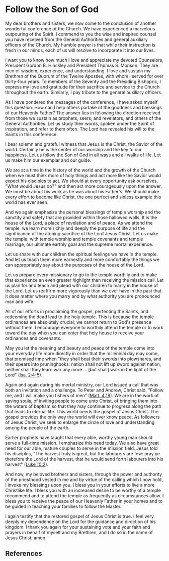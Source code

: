 # Follow the Son of God

My dear brothers and sisters, we now come to the conclusion of another
wonderful conference of the Church. We have experienced a marvelous outpouring
of the Spirit. I commend to you the wise and inspired counsel you have
received from the General Authorities and general auxiliary officers of the
Church. My humble prayer is that while their instruction is fresh in our
minds, each of us will resolve to incorporate it into our lives.

I want you to know how much I love and appreciate my devoted Counselors,
President Gordon B. Hinckley and President Thomas S. Monson. They are men of
wisdom, experience, and understanding. I love and sustain my Brethren of the
Quorum of the Twelve Apostles, with whom I served for over thirty-four years.
To members of the Seventy and the Presiding Bishopric, I express my love and
gratitude for their sacrifice and service to the Church throughout the earth.
Similarly, I pay tribute to the general auxiliary officers.

As I have pondered the messages of the conference, I have asked myself this
question: How can I help others partake of the goodness and blessings of our
Heavenly Father? The answer lies in following the direction received from
those we sustain as prophets, seers, and revelators, and others of the General
Authorities. Let us study their words, spoken under the Spirit of inspiration,
and refer to them often. The Lord has revealed his will to the Saints in this
conference.

I bear solemn and grateful witness that Jesus is the Christ, the Savior of the
world. Certainly he is the center of our worship and the key to our happiness.
Let us follow the Son of God in all ways and all walks of life. Let us make
him our exemplar and our guide.

We are at a time in the history of the world and the growth of the Church when
we must think more of holy things and act more like the Savior would expect
his disciples to act. We should at every opportunity ask ourselves, "What
would Jesus do?" and then act more courageously upon the answer. We must be
about his work as he was about his Father's. We should make every effort to
become like Christ, the one perfect and sinless example this world has ever
seen.

And we again emphasize the personal blessings of temple worship and the
sanctity and safety that are provided within those hallowed walls. It is the
house of the Lord, a place of revelation and of peace. As we attend the
temple, we learn more richly and deeply the purpose of life and the
significance of the atoning sacrifice of the Lord Jesus Christ. Let us make
the temple, with temple worship and temple covenants and temple marriage, our
ultimate earthly goal and the supreme mortal experience.

Let us share with our children the spiritual feelings we have in the temple.
And let us teach them more earnestly and more comfortably the things we can
appropriately say about the purposes of the house of the Lord.

Let us prepare every missionary to go to the temple worthily and to make that
experience an even greater highlight than receiving the mission call. Let us
plan for and teach and plead with our children to marry in the house of the
Lord. Let us reaffirm more vigorously than we ever have in the past that it
does matter where you marry and by what authority you are pronounced man and
wife.

All of our efforts in proclaiming the gospel, perfecting the Saints, and
redeeming the dead lead to the holy temple. This is because the temple
ordinances are absolutely crucial; we cannot return to God's presence without
them. I encourage everyone to worthily attend the temple or to work toward the
day when you can enter that holy house to receive your ordinances and
covenants.

May you let the meaning and beauty and peace of the temple come into your
everyday life more directly in order that the millennial day may come, that
promised time when "they shall beat their swords into plowshares, and their
spears into pruninghooks: nation shall not lift up sword against nation,
neither shall they learn war any more ... [but shall] walk in the light of the
Lord" ([Isa. 2:4-5](/scriptures/ot/isa/2.4-5?lang=eng#3)).

Again and again during his mortal ministry, our Lord issued a call that was
both an invitation and a challenge. To Peter and Andrew, Christ said, "Follow
me, and I will make you fishers of men" ([Matt.
4:19](/scriptures/nt/matt/4.19?lang=eng#18)). We are in the work of saving
souls, of inviting people to come unto Christ, of bringing them into the
waters of baptism so that they may continue to progress along the path that
leads to eternal life. This world needs the gospel of Jesus Christ. The gospel
provides the only way the world will ever know peace. As followers of Jesus
Christ, we seek to enlarge the circle of love and understanding among the
people of the earth.

Earlier prophets have taught that every able, worthy young man should serve a
full-time mission. I emphasize this need today. We also have great need for
our able, mature couples to serve in the mission field. Jesus told his
disciples, "The harvest truly is great, but the labourers are few: pray ye
therefore the Lord of the harvest, that he would send forth labourers into his
harvest" ([Luke 10:2](/scriptures/nt/luke/10.2?lang=eng#1)).

And now, my beloved brothers and sisters, through the power and authority of
the priesthood vested in me and by virtue of the calling which I now hold, I
invoke my blessings upon you. I bless you in your efforts to live a more
Christlike life. I bless you with an increased desire to be worthy of a temple
recommend and to attend the temple as frequently as circumstances allow. I
bless you to receive the peace of our Heavenly Father in your homes and to be
guided in teaching your families to follow the Master.

I again testify that the restored gospel of Jesus Christ is true. I feel very
deeply my dependence on the Lord for the guidance and direction of his
kingdom. I thank you again for your sustaining vote and your faith and prayers
in behalf of myself and my Brethren, and I do so in the name of Jesus Christ,
amen.

## References

